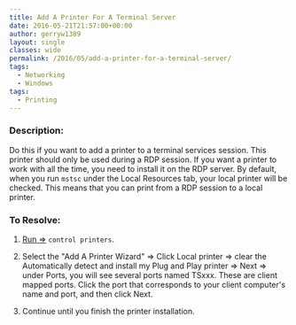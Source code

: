 ```yaml
---
title: Add A Printer For A Terminal Server
date: 2016-05-21T21:57:00+00:00
author: gerryw1389
layout: single
classes: wide
permalink: /2016/05/add-a-printer-for-a-terminal-server/
tags:
  - Networking
  - Windows
tags:
  - Printing
---
```

<!--more-->

### Description:

Do this if you want to add a printer to a terminal services session. This printer should only be used during a RDP session. If you want a printer to work with all the time, you need to install it on the RDP server. By default, when you run `mstsc` under the Local Resources tab, your local printer will be checked. This means that you can print from a RDP session to a local printer.

### To Resolve:

1. [Run =>](https://automationadmin.com/2016/05/command-prompt-overview/) `control printers`.

2. Select the "Add A Printer Wizard" => Click Local printer => clear the Automatically detect and install my Plug and Play printer => Next => under Ports, you will see several ports named TSxxx. These are client mapped ports. Click the port that corresponds to your client computer's name and port, and then click Next.

3. Continue until you finish the printer installation.